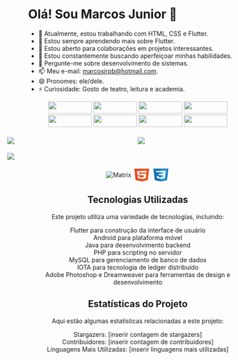 # Olá! Sou Marcos Junior 👋

- 🔭 Atualmente, estou trabalhando com HTML, CSS e Flutter.
- 🌱 Estou sempre aprendendo mais sobre Flutter.
- 👯 Estou aberto para colaborações em projetos interessantes.
- 🤔 Estou constantemente buscando aperfeiçoar minhas habilidades.
- 💬 Pergunte-me sobre desenvolvimento de sistemas.
- 📫 Meu e-mail: marcosjrpb@hotmail.com.
- 😄 Pronomes: ele/dele.
- ⚡ Curiosidade: Gosto de teatro, leitura e academia.

<div align="center">
  <img src="https://img.shields.io/badge/Flutter-02569B?style=for-the-badge&logo=flutter&logoColor=white" width="100" height="28"/>
  <img src="https://img.shields.io/badge/Android-3DDC84?style=for-the-badge&logo=android&logoColor=white" width="100" height="28"/>
  <img src="https://img.shields.io/badge/Java-ED8B00?style=for-the-badge&logo=openjdk&logoColor=white" width="100" height="28"/>
  <img src="https://img.shields.io/badge/PHP-777BB4?style=for-the-badge&logo=php&logoColor=white" width="100" height="28"/>
  <img src="https://img.shields.io/badge/MySQL-00000F?style=for-the-badge&logo=mysql&logoColor=white" width="100" height="28"/> 
  <img src="https://img.shields.io/badge/iota-131F37?style=for-the-badge&logo=iota&logoColor=white" width="100" height="28"/>  
  <img src="https://aleen42.github.io/badges/src/photoshop.svg" width="100" height="28"/>
  <img src="https://aleen42.github.io/badges/src/dreamweaver.svg" width="100" height="28"/>
</div>

<div align="center" style="margin-top: 20px; display: flex; justify-content: center;">
  <div style="display: flex; flex-direction: column;">
    <img src="https://starchart.cc/marcosjrpb/listagem_flutter.svg" style="width: 300px; margin-bottom: 20px;">
    <img src="https://github-readme-stats.vercel.app/api?username=marcosjrpb&theme=blue-green" style="width: 300px;">
  </div>
  <div style="display: flex; flex-direction: column; justify-content: space-between;">
    <img src="https://github-readme-stats.vercel.app/api/top-langs/?username=marcosjrpb&theme=blue-green" style="width: 300px;">
  </div>
</div>


<div align="center" style="display: inline_block; margin-top: 20px;"> 
  <img align="center" alt="Matrix" height="30" width="40" src="https://img.shields.io/badge/matrix-000000?style=for-the-badge&logo=Matrix&logoColor=white">  
  <img align="center" alt="HTML5" height="30" width="40" src="https://raw.githubusercontent.com/devicons/devicon/master/icons/html5/html5-original.svg">
  <img align="center" alt="CSS3" height="30" width="40" src="https://raw.githubusercontent.com/devicons/devicon/master/icons/css3/css3-original.svg"> 
</div>

<div align="center" style="margin-top: 20px;">
  <h2> Tecnologias Utilizadas </h2>
  <p> Este projeto utiliza uma variedade de tecnologias, incluindo:</p>
  <ul style="list-style-type: none; padding: 0;">
    <li>Flutter para construção da interface de usuário</li>
    <li>Android para plataforma móvel</li>
    <li>Java para desenvolvimento backend</li>
    <li>PHP para scripting no servidor</li>
    <li>MySQL para gerenciamento de banco de dados</li>
    <li>IOTA para tecnologia de ledger distribuído</li>
    <li>Adobe Photoshop e Dreamweaver para ferramentas de design e desenvolvimento</li>
  </ul>
</div>

<div align="center" style="margin-top: 20px;">
  <h2> Estatísticas do Projeto </h2>
  <p> Aqui estão algumas estatísticas relacionadas a este projeto:</p>
  <ul style="list-style-type: none; padding: 0;">
    <li>Stargazers: [inserir contagem de stargazers]</li>
    <li>Contribuidores: [inserir contagem de contribuidores]</li>
    <li>Linguagens Mais Utilizadas: [inserir linguagens mais utilizadas]</li>
  </ul>
</div>
